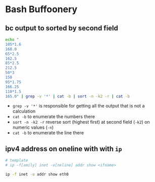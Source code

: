 # Bash Buffoonery

## bc output to sorted by second field
```bash
echo "
105*1.6
168.0
65*2.5
162.5
85*2.5
212.5
50*3
150
95*1.75
166.25
110*1.5
165.0" | grep -v '*' | cat -b | sort -n -k2 -r | cat -b
```
- `grep -v '*'` is responsible for getting all the output that is not a calculation
- `cat -b` to enumerate the numbers there
- `sort -n -k2 -r` reverse sort (highest first) at second field (`-k2`) on numeric values (`-n`)
- `cat -b` to enumerate the line there

## ipv4 address on oneline with with `ip`
```bash
# template
# ip -f[amily] inet -o[neline] addr show <ifname>

ip -f inet -o addr show eth0
```
